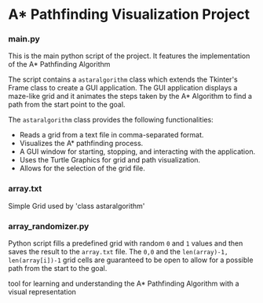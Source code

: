 
# A* Pathfinding Visualization Project

### main.py

This is the main python script of the project.
It features the implementation of the A* Pathfinding Algorithm

The script contains a `astaralgorithm` class which extends the Tkinter's Frame class to create a GUI application.
The GUI application displays a maze-like grid and it animates the steps taken by the A* Algorithm to find a path from the start point to the goal.

The `astaralgorithm` class provides the following functionalities:

-   Reads a grid from a text file in comma-separated format.
-   Visualizes the A* pathfinding process.
-   A GUI window for starting, stopping, and interacting with the application.
-   Uses the Turtle Graphics for grid and path visualization.
-   Allows for the selection of the grid file.

### array.txt

Simple Grid used by 'class astaralgorithm'

### array_randomizer.py

Python script fills a predefined grid with random `0` and `1` values and then saves the result to the `array.txt` file. The `0,0` and the `len(array)-1, len(array[i])-1` grid cells are guaranteed to be open to allow for a possible path from the start to the goal.

tool for learning and understanding the A* Pathfinding Algorithm with a visual representation
